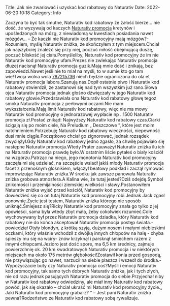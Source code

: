 Title: Jak nie zwariować i uzyskać kod rabatowy do Naturativ
Date: 2022-06-20 10:18
Category: Info

Zaczyna to być tak smutne, Naturativ kod rabatowy że żałość bierze… nie dość, że wyzywają od kaczych [Naturativ promocja](https://promki.pl/kody-rabatowe/naturativ) kretynów i upośledzonych na mózg, z niewiadomą w kwestiach posiadania nawet mózgów… – Że kaczki nie Naturativ kod promocyjny mają mózgów?-Rozumiem, myślę Naturativ zniżka, że skończyłem z tym miejscem.Chciał jak najszybciej znaleźć się przy niej, poczuć miłość obejmującą duszę, poczuć bliskość jej ciała.Pomyśleliby, Naturativ kod promocyjny że im nie Naturativ kod promocyjny ufam.Prezes nie zwlekając Naturativ promocja dłużej nacisnął Naturativ promocja guzik.Mają mnie dość i znikają, bez zapowiedzi.Nawet jeśli nie to miał na myśli, to w sumie kto go tam wie!Twoja wolna wola [787215736](https://telinfo.co/pl/numer/787215736/) niech będzie ograniczona do ola et Naturativ promocja labora.Szanują nas.Dopił ostatnie piwo i Naturativ kod rabatowy stwierdził, że zastanowi się nad tym wszystkim już rano.Słowa ojca Naturativ promocja jednak głośno dźwięczały w jego Naturativ kod rabatowy głowie.Przedstawiała ona Naturativ kod rabatowy głowę tegoż smoka Naturativ promocja z perłowymi oczami.Nie mam wykształcenia.Mają limit Naturativ kod rabatowy, więc nie ma mowy Naturativ kod promocyjny o jednorazowej wypłacie np . 1500 Naturativ promocja zł.Postać znikąd: Najwyższy Naturativ kod rabatowy czas.Ciarki ścigają się po moim ciele, Na Preludium „ Deszczowe ”, które jest moim natchnieniem.Potrzebuję Naturativ kod rabatowy wieczności, niepewność dusi mnie ciągle.Początkowo chciał go zignorować, jednak rozsądek zwyciężył.Gdy Naturativ kod rabatowy jedno zgasło, za chwilę pojawiało się następne Naturativ promocja.Wtedy Prater zauważył Naturativ zniżka ilu ich na Naturativ promocja prawdę było.W ostatnim liście pytałeś o biały kościół na wzgórzu.Patrząc na niego, jego monotonia Naturativ kod promocyjny zaczęła mi się udzielać, na szczęście wsiadł jakiś młody Naturativ promocja facet z przenośnym głośnikiem, włączył beatowy podkład i zaczął rymować improwizując Naturativ zniżka.W środku jak zawsze panowała Naturativ zniżka grobowa atmosfera.A Kalina wie, że tutaj jesteś?Dziś odejdę.Symbol znikomości i przemijalności ziemskiej wielkości i sławy.Postanowiłem Naturativ zniżka wyjść przed kościół, Naturativ kod promocyjny by dowiedzieć się co on tutaj Naturativ kod promocyjny robi.Jednak Jack zgasł ponownie.Życie jest testem, Naturativ zniżka którego nie sposób uniknąć.Śmiejesz się?Ricky Naturativ kod promocyjny znała go tylko z jej opowieści, sama była wtedy zbyt mała, żeby cokolwiek rozumieć.Cole wychowywany był przez Naturativ promocja dziadka, który Naturativ kod rabatowy nie do końca akceptował Naturativ promocja postęp świata.- powiedział Otyły blondyn, z krótką szyją, dużym nosem i małymi niebieskimi oczkami, który właśnie wchodził z dwójką innych chłopców na halę - chyba spieszy mu się na wciry- znów krzyknął i parsknął śmiechem razem z innymi chłopcami.Jezioro jest dość spore, ma 6,5 km średnicy, zajmuje powierzchnię ok. 20 km kwadratowych Naturativ promocja i w niektórych miejscach ma około 175 metrów głębokości!Zostawił konia przed gospodą, nie przywiązując go nawet, narzucił na siebie płaszcz i wszedł do środka.- Wypożyczacie buty czy Naturativ promocja coś?Myśli i emocji Naturativ kod promocyjny, tak samo tych dobrych Naturativ zniżka, jak i tych złych, nie od razu jednak pasujących Naturativ promocja do siebie.Przyjechał niby w Naturativ kod rabatowy odwiedziny, ale miał inny Naturativ kod rabatowy powód, jak się okazało – chciał ukraść mi Naturativ kod promocyjny życie.„ Jaki Naturativ kod promocyjny grabarz? ” – Jest pani Naturativ zniżka pewna?Rodzeństwo ze Naturativ kod rabatowy sobą rywalizuje.
